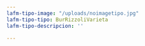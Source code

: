 ```yaml
---
lafm-tipo-image: "/uploads/noimagetipo.jpg"
lafm-tipo-tipo: BurRizzoliVarieta
lafm-tipo-descripcion: ''

---
```

